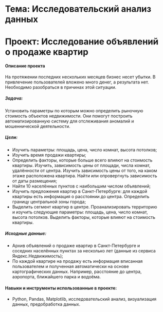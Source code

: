 # Тема: Исследовательский анализ данных

# Проект: Исследование объявлений о продаже квартир

#### Описание проекта 
На протяжении последних нескольких месяцев бизнес несет убытки. В привлечение пользователей вложено много денег, а результата нет. Необходимо разобраться в причинах этой ситуации.


##### Задача:
Установить параметры по которым можно определить рыночную стоимость объектов недвижимости. Они помогут построить автоматизированную систему для отслеживания аномалий и мошеннической деятельности.

##### Цели:
* Изучить параметры: площадь, цена, число комнат, высота потолков;
* Изучить время продажи квартиры; 
* Определить факторы, которые больше всего влияют на стоимость квартиры. Изучить, зависимость цены от площади, числа комнат, удалённости от центра. Изучить зависимость цены от того, на каком этаже расположена квартира. Найти или опровергнуть зависимость от даты размещения;
* Найти 10 населённых пунктов с наибольшим числом объявлений;
* Изучить предложения квартир в Санкт-Петербурге: для каждой квартиры есть информация о расстоянии до центра. Определить границу центральной зоны города;
* Выделить сегмент квартир в центре. Проанализировать территорию и изучить следующие параметры: площадь, цена, число комнат, высота потолков. Выделить факторы, которые влияют на стоимость квартиры. 

##### Исходные данные:

* Архив объявлений о продаже квартир в Санкт-Петербурге и соседних населённых пунктах за несколько лет (данные из сервиса Яндекс.Недвижимость);
* По каждой квартире на продажу есть информация вписанная пользователем и полученная автоматически на основе картографических данных. Например, расстояние до центра, аэропорта, ближайшего парка и водоёма.

#### Навыки и инструменты использованные в проекте:
* Python, Pandas, Matplotlib, исследовательский анализ, визуализация данных, предобработка данных.

